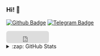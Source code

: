 ### Hi! 👋

[![Github Badge](https://img.shields.io/badge/-Github-000?style=quare&labelColor=000&logo=Github&logoColor=white&link=https://github.com/Meinos10/Meinos10)](https://github.com/Meinos10/Meinos10)
[![Telegram Badge](https://img.shields.io/badge/-Telegram-blue?style=flat-quare&labelColor=dark_blue&logo=Telegram&logoColor=dark_blue&link=t.me/ReWoxi)](https://t.me/ReWoxi)
<iframe src="https://github.com/sponsors/Meinos10/button" title="Sponsor Meinos10" height="32" width="114" style="border: 0; border-radius: 6px;"></iframe>

<details>
  <summary>:zap: GitHub Stats</summary>
  
<p align=center>
    <div align=center>
      <a href="https://t.me/ReWoxi">
        <img align="left" width=396 src="https://github-readme-stats.vercel.app/api?username=Meinos10&show_icons=true&theme=radical">
      </a>
      <a href="https://t.me/ReWoxi">
        <img align="right" width=396 src="https://github-readme-stats.vercel.app/api/pin/?username=Meinos10&repo=Meinos10&theme=radical"/>
      </a>
    </div>
    <br><br><br><br><br><br><br><br><br><br><br>
    <div align=center>
      <a href="https://t.me/ReWoxi">
        <img align="center" width=396 src="https://github-readme-stats.vercel.app/api/top-langs/?username=Meinos10&layout=compact&theme=radical">
      </a>
    </div>
    <br>
    
  </p>

## [<img src="https://media.giphy.com/media/VgCDAzcKvsR6OM0uWg/giphy.gif" width="50"></img>](https://github.com/Meinos10)
</details>
